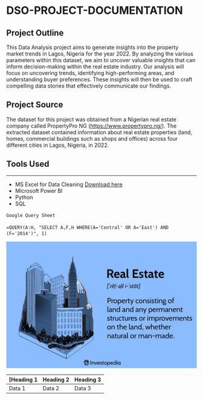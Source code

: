 # DSO-PROJECT-DOCUMENTATION

## **Project Outline**
This Data Analysis project aims to generate insights into the property market trends in Lagos, Nigeria for the year 2022. By analyzing the various parameters within this dataset, we aim to uncover valuable insights that can inform decision-making within the real estate industry.  Our analysis will focus on uncovering trends, identifying high-performing areas, and understanding buyer preferences.  These insights will then be used to craft compelling data stories that effectively communicate our findings.

## Project Source
The dataset for this project was obtained from a Nigerian real estate company called PropertyPro NG (https://www.propertypro.ng/). The extracted dataset contained information about real estate properties (land, homes, commercial buildings such as shops and offices) across four different cities in Lagos, Nigeria, in 2022.

## Tools Used
---

- MS Excel for Data Cleaning [Download here](https://www.microsoft.com)
- Microsoft Power BI
- Python
- SQL

```
Google Query Sheet

=QUERY(A:H, "SELECT A,F,H WHERE(A='Central' OR A='East') AND (F='2014')", 1)

```
![](REAL.jpg)

[Heading 1 | Heading 2| Heading 3|
|--------|-----------|-----------|
|Data 1|Data 2|Data 3|
